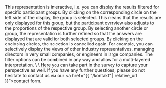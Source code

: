This representation is interactive, i.e. you can display the results filtered for specific participant groups. By clicking on the corresponding circle on the left side of the display, the group is selected. This means that the results are only displayed for this group, but the participant overview also adjusts to the proportions of the respective group.
By selecting another circle or group, the representation is further refined so that the answers are displayed that are valid for both selected groups.
By clicking on the enclosing circles, the selection is cancelled again.
For example, you can selectively display the views of other industry representatives, managing directors in very small companies, or engineers in large companies. The filter options can be combined in any way and allow for a multi-layered interpretation.
\\
\\
<a target="_blank" rel="noopener noreferrer" href="{% t survey %}">Here</a> you can take part in the survey to capture your perspective as well.
If you have any further questions, please do not hesitate to contact us via our <a href="{{ "/kontakt" | relative_url }}">contact form</a>.
